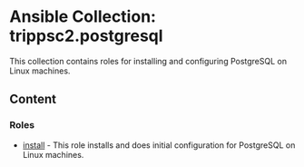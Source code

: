 # Ansible Collection: trippsc2.postgresql

This collection contains roles for installing and configuring PostgreSQL on Linux machines.

## Content

### Roles

- [install](roles/install/README.md) - This role installs and does initial configuration for PostgreSQL on Linux machines.
